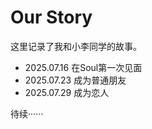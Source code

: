# Our Story

这里记录了我和小李同学的故事。

- 2025.07.16 在Soul第一次见面
- 2025.07.23 成为普通朋友
- 2025.07.29 成为恋人

待续······
